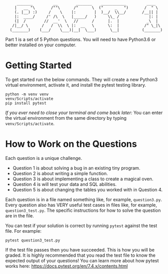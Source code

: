 ```
     _______         __        _______    ___________         ____    
    |   __ "\       /""\      /"      \  ("     _   ")       /  " \   
    (. |__) :)     /    \    |:        |  )__/  \\__/       /__|| |   
    |:  ____/     /' /\  \   |_____/   )     \\_ /             |: |   
    (|  /        //  __'  \   //      /      |.  |            _\  |   
   /|__/ \      /   /  \\  \ |:  __   \      \:  |           /" \_|\  
  (_______)    (___/    \___)|__|  \___)      \__|          (_______) 
```

Part 1 is a set of 5 Python questions.
You will need to have Python3.6 or better installed on your computer.

# Getting Started 

To get started run the below commands. They will create a new Python3 virtual environment, activate it, and 
install the pytest testing library.

```
python -m venv venv
venv/Scripts/activate          
pip install pytest
```

*If you ever need to close your terminal and come back later:* You can enter the virtual environment from the same
directory by typing `venv/Scripts/activate`.

# How to Work on the Questions

Each question is a unique challenge. 
- Question 1 is about solving a bug in an existing tiny program.
- Question 2 is about writing a simple function.
- Question 3 is about implementing a class to create a magical oven.
- Question 4 is will test your data and SQL abilities.
- Question 5 is about changing the tables you worked with in Question 4.   

Each question is in a file named something like, for example, `question3.py`. Every question also has VERY useful
test cases in files like, for example, `question3_test.py`.  The specific instructions for how to solve the question 
are in the file. 

You can test if your solution is correct by running `pytest` against the test file. For example:
```
pytest question3_test.py
```

If the test file passes then you have succeeded. This is how you will be graded.
It is highly recommended that you read the test file to know the expected output of your questions! 
You can learn more about how pytest works here: https://docs.pytest.org/en/7.4.x/contents.html

